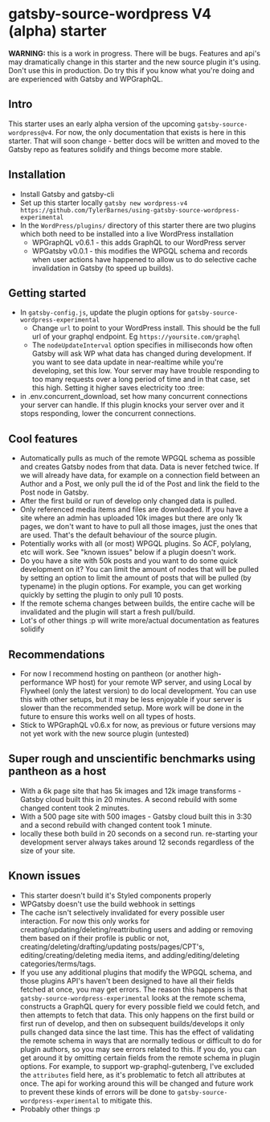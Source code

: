 # gatsby-source-wordpress V4 (alpha) starter

**WARNING:** this is a work in progress. There will be bugs. Features and api's may dramatically change in this starter and the new source plugin it's using. Don't use this in production. Do try this if you know what you're doing and are experienced with Gatsby and WPGraphQL.

## Intro

This starter uses an early alpha version of the upcoming `gatsby-source-wordpress@v4`. For now, the only documentation that exists is here in this starter. That will soon change - better docs will be written and moved to the Gatsby repo as features solidify and things become more stable.

## Installation

- Install Gatsby and gatsby-cli
- Set up this starter locally `gatsby new wordpress-v4 https://github.com/TylerBarnes/using-gatsby-source-wordpress-experimental`
- In the `WordPress/plugins/` directory of this starter there are two plugins which both need to be installed into a live WordPress installation
  - WPGraphQL v0.6.1 - this adds GraphQL to our WordPress server
  - WPGatsby v0.0.1 - this modifies the WPGQL schema and records when user actions have happened to allow us to do selective cache invalidation in Gatsby (to speed up builds).

## Getting started

- In `gatsby-config.js`, update the plugin options for `gatsby-source-wordpress-experimental`
  - Change `url` to point to your WordPress install. This should be the full url of your graphql endpoint. Eg `https://yoursite.com/graphql`
  - The `nodeUpdateInterval` option specifies in milliseconds how often Gatsby will ask WP what data has changed during development. If you want to see data update in near-realtime while you're developing, set this low. Your server may have trouble responding to too many requests over a long period of time and in that case, set this high. Setting it higher saves electricity too :tree:
- in .env.concurrent_download, set how many concurrent connections your server can handle. If this plugin knocks your server over and it stops responding, lower the concurrent connections.

## Cool features

- Automatically pulls as much of the remote WPGQL schema as possible and creates Gatsby nodes from that data. Data is never fetched twice. If we will already have data, for example on a connection field between an Author and a Post, we only pull the id of the Post and link the field to the Post node in Gatsby.
- After the first build or run of develop only changed data is pulled.
- Only referenced media items and files are downloaded. If you have a site where an admin has uploaded 10k images but there are only 1k pages, we don't want to have to pull all those images, just the ones that are used. That's the default behaviour of the source plugin.
- Potentially works with all (or most) WPGQL plugins. So ACF, polylang, etc will work. See "known issues" below if a plugin doesn't work.
- Do you have a site with 50k posts and you want to do some quick development on it? You can limit the amount of nodes that will be pulled by setting an option to limit the amount of posts that will be pulled (by typename) in the plugin options. For example, you can get working quickly by setting the plugin to only pull 10 posts.
- If the remote schema changes between builds, the entire cache will be invalidated and the plugin will start a fresh pull/build.
- Lot's of other things :p will write more/actual documentation as features solidify

## Recommendations

- For now I recommend hosting on pantheon (or another high-performance WP host) for your remote WP server, and using Local by Flywheel (only the latest version) to do local development. You can use this with other setups, but it may be less enjoyable if your server is slower than the recommended setup. More work will be done in the future to ensure this works well on all types of hosts.
- Stick to WPGraphQL v0.6.x for now, as previous or future versions may not yet work with the new source plugin (untested)

## Super rough and unscientific benchmarks using pantheon as a host

- With a 6k page site that has 5k images and 12k image transforms - Gatsby cloud built this in 20 minutes. A second rebuild with some changed content took 2 minutes.
- With a 500 page site with 500 images - Gatsby cloud built this in 3:30 and a second rebuild with changed content took 1 minute.
- locally these both build in 20 seconds on a second run. re-starting your development server always takes around 12 seconds regardless of the size of your site.

## Known issues

- This starter doesn't build it's Styled components properly
- WPGatsby doesn't use the build webhook in settings
- The cache isn't selectively invalidated for every possible user interaction. For now this only works for creating/updating/deleting/reattributing users and adding or removing them based on if their profile is public or not, creating/deleting/drafting/updating posts/pages/CPT's, editing/creating/deleting media items, and adding/editing/deleting categories/terms/tags.
- If you use any additional plugins that modify the WPGQL schema, and those plugins API's haven't been designed to have all their fields fetched at once, you may get errors. The reason this happens is that `gatsby-source-wordpress-experimental` looks at the remote schema, constructs a GraphQL query for every possible field we could fetch, and then attempts to fetch that data. This only happens on the first build or first run of develop, and then on subsequent builds/develops it only pulls changed data since the last time. This has the effect of validating the remote schema in ways that are normally tedious or difficult to do for plugin authors, so you may see errors related to this. If you do, you can get around it by omitting certain fields from the remote schema in plugin options. For example, to support wp-graphql-gutenberg, I've excluded the `attributes` field here, as it's problematic to fetch all attributes at once. The api for working around this will be changed and future work to prevent these kinds of errors will be done to `gatsby-source-wordpress-experimental` to mitigate this.
- Probably other things :p
